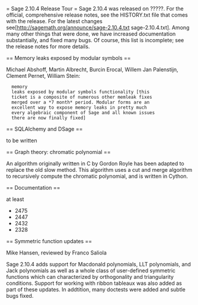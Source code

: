 = Sage 2.10.4 Release Tour =
Sage 2.10.4 was released on ?????. For the official, comprehensive release notes, see the HISTORY.txt file that comes with the release. For the latest changes see[http://sagemath.org/announce/sage-2.10.4.txt sage-2.10.4.txt]. Among many other things that were done, we have increased documentation substantially, and fixed many bugs. Of course, this list is incomplete; see the release notes for more details.

== Memory leaks exposed by modular symbols ==

Michael Abshoff, Martin Albrecht, Burcin Erocal, Willem Jan Palenstijn, Clement Pernet, William Stein:

      memory
      leaks exposed by modular symbols functionality [this
      ticket is a composite of numerous other memleak fixes
      merged over a *7 month* period. Modular forms are an
      excellent way to expose memory leaks in pretty much
      every algebraic component of Sage and all known issues
      there are now finally fixed]

== SQLAlchemy and DSage ==

to be written

== Graph theory: chromatic polynomial ==

An algorithm originally written in C by Gordon Royle has been adapted to replace the old slow method. This algorithm uses a cut and merge algorithm to recursively compute the chromatic polynomial, and is written in Cython.

== Documentation ==

at least 
 * 2475
 * 2447
 * 2432
 * 2328

== Symmetric function updates ==

Mike Hansen, reviewed by Franco Saliola

Sage 2.10.4 adds support for Macdonald polynomials, LLT polynomials, and Jack polynomials as well as a whole class of user-defined symmetric functions which can characterized by orthogonality and triangularity conditions.  Support for working with ribbon tableaux  was also added as part of these updates.  In addtition, many doctests were added and subtle bugs fixed.
